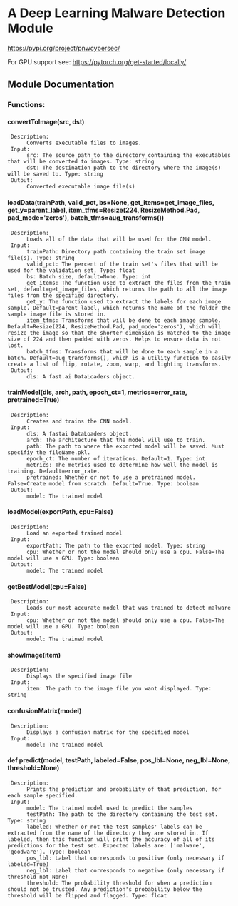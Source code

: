 # A Deep Learning Malware Detection Module
https://pypi.org/project/pnwcybersec/

For GPU support see: https://pytorch.org/get-started/locally/

## Module Documentation

### **Functions:**

#### **convertToImage(src, dst)**
     Description:
          Converts executable files to images.
     Input:
          src: The source path to the directory containing the executables that will be converted to images. Type: string
          dst: The destination path to the directory where the image(s) will be saved to. Type: string
     Output:
          Converted executable image file(s)						
#### **loadData(trainPath, valid_pct, bs=None, get_items=get_image_files, get_y=parent_label, item_tfms=Resize(224, ResizeMethod.Pad, pad_mode='zeros'), batch_tfms=aug_transforms())**
     Description:
          Loads all of the data that will be used for the CNN model.
     Input:
          trainPath: Directory path containing the train set image file(s). Type: string
          valid_pct: The percent of the train set's files that will be used for the validation set. Type: float
          bs: Batch size, default=None. Type: int
          get_items: The function used to extract the files from the train set, default=get_image_files, which returns the path to all the image files from the specified directory.
          get_y: The function used to extract the labels for each image sample. Default=parent_label, which returns the name of the folder the sample image file is stored in.
          item_tfms: Transforms that will be done to each image sample. Default=Resize(224, ResizeMethod.Pad, pad_mode='zeros'), which will resize the image so that the shorter dimension is matched to the image size of 224 and then padded with zeros. Helps to ensure data is not lost.
          batch_tfms: Transforms that will be done to each sample in a batch. Default=aug_transforms(), which is a utility function to easily create a list of flip, rotate, zoom, warp, and lighting transforms.
     Output:
          dls: A fast.ai DataLoaders object.		
#### **trainModel(dls, arch, path, epoch_ct=1, metrics=error_rate, pretrained=True)**
     Description:
          Creates and trains the CNN model.
     Input:
          dls: A fastai DataLoaders object.
          arch: The architecture that the model will use to train.
          path: The path to where the exported model will be saved. Must specifiy the fileName.pkl.
          epoch_ct: The number of iterations. Default=1. Type: int
          metrics: The metrics used to determine how well the model is training. Default=error_rate.
          pretrained: Whether or not to use a pretrained model. False=Create model from scratch. Default=True. Type: boolean
     Output:
          model: The trained model		
#### **loadModel(exportPath, cpu=False)**
     Description:
          Load an exported trained model
     Input:
          exportPath: The path to the exported model. Type: string
          cpu: Whether or not the model should only use a cpu. False=The model will use a GPU. Type: boolean
     Output:
          model: The trained model		
#### **getBestModel(cpu=False)**
     Description: 
          Loads our most accurate model that was trained to detect malware
     Input:
          cpu: Whether or not the model should only use a cpu. False=The model will use a GPU. Type: boolean
     Output:
          model: The trained model			
#### **showImage(item)**
     Description:
          Displays the specified image file
     Input:
          item: The path to the image file you want displayed. Type: string
#### **confusionMatrix(model)**
     Description:
          Displays a confusion matrix for the specified model
     Input:
          model: The trained model		
#### **def predict(model, testPath, labeled=False, pos_lbl=None, neg_lbl=None, threshold=None)**
     Description:
          Prints the prediction and probability of that prediction, for each sample specified. 
     Input:
          model: The trained model used to predict the samples
          testPath: The path to the directory containing the test set. Type: string
          labeled: Whether or not the test samples' labels can be extracted from the name of the directory they are stored in. If labeled, then this function will print the accuracy of all of its predictions for the test set. Expected labels are: ['malware', 'goodware']. Type: boolean
          pos_lbl: Label that corresponds to positive (only necessary if labeled=True)
          neg_lbl: Label that corresponds to negative (only necessary if threshold not None)
          threshold: The probability threshold for when a prediction should not be trusted. Any prediction's probability below the threshold will be flipped and flagged. Type: float
